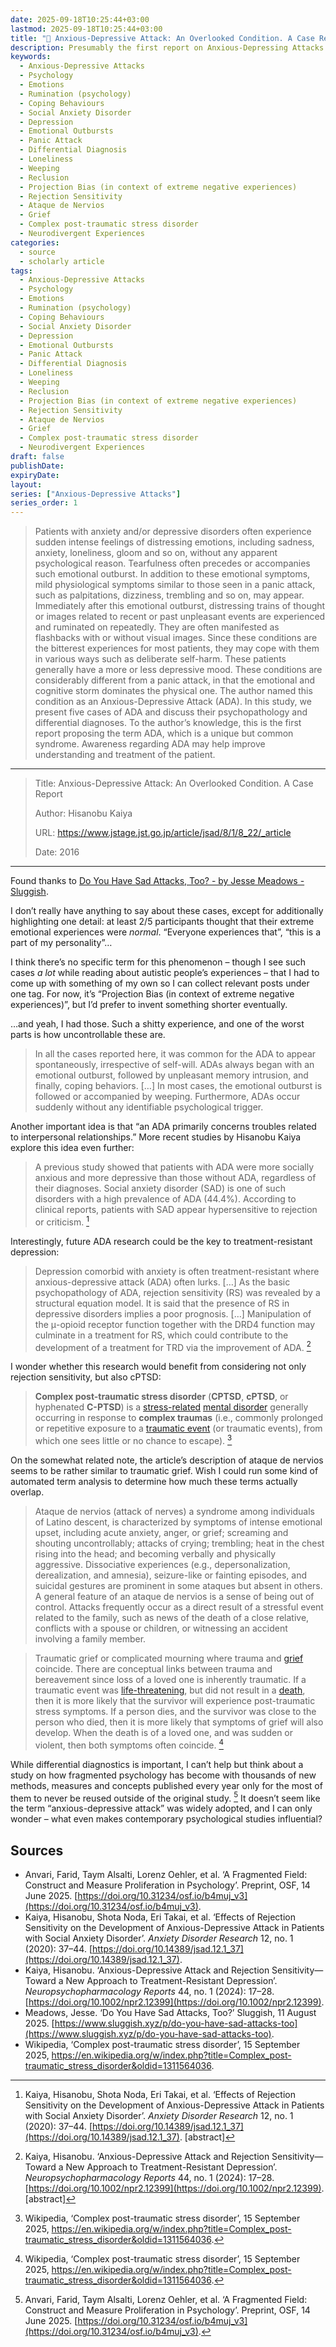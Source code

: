 ```yaml
---
date: 2025-09-18T10:25:44+03:00
lastmod: 2025-09-18T10:25:44+03:00
title: "📑 Anxious-Depressive Attack: An Overlooked Condition. A Case Report〈Hisanobu Kaiya〉"
description: Presumably the first report on Anxious-Depressing Attacks (ADA) describing five such cases and discussing what makes ADA different from panic attacks
keywords:
  - Anxious-Depressive Attacks
  - Psychology
  - Emotions
  - Rumination (psychology)
  - Coping Behaviours
  - Social Anxiety Disorder
  - Depression
  - Emotional Outbursts
  - Panic Attack
  - Differential Diagnosis
  - Loneliness
  - Weeping
  - Reclusion
  - Projection Bias (in context of extreme negative experiences)
  - Rejection Sensitivity
  - Ataque de Nervios
  - Grief
  - Complex post-traumatic stress disorder
  - Neurodivergent Experiences
categories:
  - source
  - scholarly article
tags:
  - Anxious-Depressive Attacks
  - Psychology
  - Emotions
  - Rumination (psychology)
  - Coping Behaviours
  - Social Anxiety Disorder
  - Depression
  - Emotional Outbursts
  - Panic Attack
  - Differential Diagnosis
  - Loneliness
  - Weeping
  - Reclusion
  - Projection Bias (in context of extreme negative experiences)
  - Rejection Sensitivity
  - Ataque de Nervios
  - Grief
  - Complex post-traumatic stress disorder
  - Neurodivergent Experiences
draft: false
publishDate:
expiryDate:
layout:
series: ["Anxious-Depressive Attacks"]
series_order: 1
---
```

> Patients with anxiety and/or depressive disorders often experience sudden intense feelings of distressing emotions, including sadness, anxiety, loneliness, gloom and so on, without any apparent psychological reason. Tearfulness often precedes or accompanies such emotional outburst. In addition to these emotional symptoms, mild physiological symptoms similar to those seen in a panic attack, such as palpitations, dizziness, trembling and so on, may appear. Immediately after this emotional outburst, distressing trains of thought or images related to recent or past unpleasant events are experienced and ruminated on repeatedly. They are often manifested as flashbacks with or without visual images. Since these conditions are the bitterest experiences for most patients, they may cope with them in various ways such as deliberate self-harm. These patients generally have a more or less depressive mood. These conditions are considerably different from a panic attack, in that the emotional and cognitive storm dominates the physical one. The author named this condition as an Anxious-Depressive Attack (ADA). In this study, we present five cases of ADA and discuss their psychopathology and differential diagnoses. To the author’s knowledge, this is the first report proposing the term ADA, which is a unique but common syndrome. Awareness regarding ADA may help improve understanding and treatment of the patient.

---
 
> Title: Anxious-Depressive Attack: An Overlooked Condition. A Case Report
> 
> Author: Hisanobu Kaiya
> 
> URL: https://www.jstage.jst.go.jp/article/jsad/8/1/8_22/_article
> 
> Date: 2016

---

Found thanks to [Do You Have Sad Attacks, Too? - by Jesse Meadows - Sluggish](https://www.sluggish.xyz/p/do-you-have-sad-attacks-too).

I don’t really have anything to say about these cases, except for additionally highlighting one detail: at least 2/5 participants thought that their extreme emotional experiences were *normal*. “Everyone experiences that”, “this is a part of my personality”…

I think there’s no specific term for this phenomenon – though I see such cases *a lot* while reading about autistic people’s experiences – that I had to come up with something of my own so I can collect relevant posts under one tag. For now, it’s “Projection Bias (in context of extreme negative experiences)”, but I’d prefer to invent something shorter eventually.

…and yeah, I had those. Such a shitty experience, and one of the worst parts is how uncontrollable these are.

> In all the cases reported here, it was common for the ADA to appear spontaneously, irrespective of self-will. ADAs always began with an emotional outburst, followed by unpleasant memory intrusion, and finally, coping behaviors. […] In most cases, the emotional outburst is followed or accompanied by weeping. Furthermore, ADAs occur suddenly without any identifiable psychological trigger.

Another important idea is that “an ADA primarily concerns troubles related to interpersonal relationships.” More recent studies by Hisanobu Kaiya explore this idea even further:

> A previous study showed that patients with ADA were more socially anxious and more depressive than those without ADA, regardless of their diagnoses. Social anxiety disorder (SAD) is one of such disorders with a high prevalence of ADA (44.4%). According to clinical reports, patients with SAD appear hypersensitive to rejection or criticism. [^1]

Interestingly, future ADA research could be the key to treatment-resistant depression:

> Depression comorbid with anxiety is often treatment-resistant where anxious-depressive attack (ADA) often lurks. […] As the basic psychopathology of ADA, rejection sensitivity (RS) was revealed by a structural equation model. It is said that the presence of RS in depressive disorders implies a poor prognosis. […] Manipulation of the μ-opioid receptor function together with the DRD4 function may culminate in a treatment for RS, which could contribute to the development of a treatment for TRD via the improvement of ADA. [^2]

I wonder whether this research would benefit from considering not only rejection sensitivity, but also cPTSD:

> **Complex post-traumatic stress disorder** (**CPTSD**, **cPTSD**, or hyphenated **C-PTSD**) is a [stress-related](https://en.wikipedia.org/wiki/Stress-related_mental_disorder "Stress-related mental disorder") [mental disorder](https://en.wikipedia.org/wiki/Mental_disorder "Mental disorder") generally occurring in response to **complex traumas** (i.e., commonly prolonged or repetitive exposure to a [traumatic event](https://en.wikipedia.org/wiki/Psychological_trauma "Psychological trauma") (or traumatic events), from which one sees little or no chance to escape). [^3]

On the somewhat related note, the article’s description of ataque de nervios seems to be rather similar to traumatic grief. Wish I could run some kind of automated term analysis to determine how much these terms actually overlap.

> Ataque de nervios (attack of nerves) a syndrome among individuals of Latino descent, is characterized by symptoms of intense emotional upset, including acute anxiety, anger, or grief; screaming and shouting uncontrollably; attacks of crying; trembling; heat in the chest rising into the head; and becoming verbally and physically aggressive. Dissociative experiences (e.g., depersonalization, derealization, and amnesia), seizure-like or fainting episodes, and suicidal gestures are prominent in some ataques but absent in others. A general feature of an ataque de nervios is a sense of being out of control. Attacks frequently occur as a direct result of a stressful event related to the family, such as news of the death of a close relative, conflicts with a spouse or children, or witnessing an accident involving a family member.

> Traumatic grief or complicated mourning where trauma and [grief](https://en.wikipedia.org/wiki/Grief "Grief") coincide. There are conceptual links between trauma and bereavement since loss of a loved one is inherently traumatic. If a traumatic event was [life-threatening](https://en.wikipedia.org/wiki/Lethality "Lethality"), but did not result in a [death](https://en.wikipedia.org/wiki/Death "Death"), then it is more likely that the survivor will experience post-traumatic stress symptoms. If a person dies, and the survivor was close to the person who died, then it is more likely that symptoms of grief will also develop. When the death is of a loved one, and was sudden or violent, then both symptoms often coincide. [^3]

While differential diagnostics is important, I can’t help but think about a study on how fragmented psychology has become with thousands of new methods, measures and concepts published every year only for the most of them to never be reused outside of the original study. [^4] It doesn’t seem like the term “anxious-depressive attack” was widely adopted, and I can only wonder – what even makes contemporary psychological studies influential? 
## Sources

- Anvari, Farid, Taym Alsalti, Lorenz Oehler, et al. ‘A Fragmented Field: Construct and Measure Proliferation in Psychology’. Preprint, OSF, 14 June 2025. [https://doi.org/10.31234/osf.io/b4muj_v3](https://doi.org/10.31234/osf.io/b4muj_v3).
- Kaiya, Hisanobu, Shota Noda, Eri Takai, et al. ‘Effects of Rejection Sensitivity on the Development of Anxious-Depressive Attack in Patients with Social Anxiety Disorder’. _Anxiety Disorder Research_ 12, no. 1 (2020): 37–44. [https://doi.org/10.14389/jsad.12.1_37](https://doi.org/10.14389/jsad.12.1_37).
- Kaiya, Hisanobu. ‘Anxious-Depressive Attack and Rejection Sensitivity—Toward a New Approach to Treatment-Resistant Depression’. _Neuropsychopharmacology Reports_ 44, no. 1 (2024): 17–28. [https://doi.org/10.1002/npr2.12399](https://doi.org/10.1002/npr2.12399).
- Meadows, Jesse. ‘Do You Have Sad Attacks, Too?’ Sluggish, 11 August 2025. [https://www.sluggish.xyz/p/do-you-have-sad-attacks-too](https://www.sluggish.xyz/p/do-you-have-sad-attacks-too).
- Wikipedia, ‘Complex post-traumatic stress disorder’, 15 September 2025, https://en.wikipedia.org/w/index.php?title=Complex_post-traumatic_stress_disorder&oldid=1311564036.

[^1]: Kaiya, Hisanobu, Shota Noda, Eri Takai, et al. ‘Effects of Rejection Sensitivity on the Development of Anxious-Depressive Attack in Patients with Social Anxiety Disorder’. _Anxiety Disorder Research_ 12, no. 1 (2020): 37–44. [https://doi.org/10.14389/jsad.12.1_37](https://doi.org/10.14389/jsad.12.1_37). [abstract]

[^2]: Kaiya, Hisanobu. ‘Anxious-Depressive Attack and Rejection Sensitivity—Toward a New Approach to Treatment-Resistant Depression’. _Neuropsychopharmacology Reports_ 44, no. 1 (2024): 17–28. [https://doi.org/10.1002/npr2.12399](https://doi.org/10.1002/npr2.12399). [abstract]

[^3]: Wikipedia, ‘Complex post-traumatic stress disorder’, 15 September 2025, https://en.wikipedia.org/w/index.php?title=Complex_post-traumatic_stress_disorder&oldid=1311564036.

[^4]: Anvari, Farid, Taym Alsalti, Lorenz Oehler, et al. ‘A Fragmented Field: Construct and Measure Proliferation in Psychology’. Preprint, OSF, 14 June 2025. [https://doi.org/10.31234/osf.io/b4muj_v3](https://doi.org/10.31234/osf.io/b4muj_v3).
